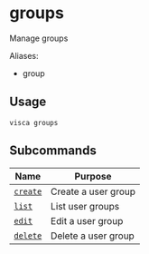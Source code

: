 # groups

Manage groups

Aliases:

- group

## Usage

```console
visca groups
```

## Subcommands

| Name                                      | Purpose             |
| ----------------------------------------- | ------------------- |
| [<code>create</code>](./groups_create.md) | Create a user group |
| [<code>list</code>](./groups_list.md)     | List user groups    |
| [<code>edit</code>](./groups_edit.md)     | Edit a user group   |
| [<code>delete</code>](./groups_delete.md) | Delete a user group |
